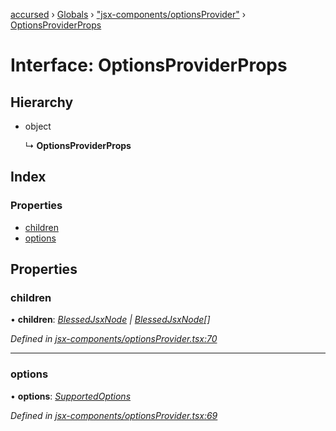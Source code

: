 [accursed](../README.md) › [Globals](../globals.md) › ["jsx-components/optionsProvider"](../modules/_jsx_components_optionsprovider_.md) › [OptionsProviderProps](_jsx_components_optionsprovider_.optionsproviderprops.md)

# Interface: OptionsProviderProps

## Hierarchy

* object

  ↳ **OptionsProviderProps**

## Index

### Properties

* [children](_jsx_components_optionsprovider_.optionsproviderprops.md#children)
* [options](_jsx_components_optionsprovider_.optionsproviderprops.md#options)

## Properties

###  children

• **children**: *[BlessedJsxNode](../modules/_jsx_types_.__global.jsx.md#blessedjsxnode) | [BlessedJsxNode](../modules/_jsx_types_.__global.jsx.md#blessedjsxnode)[]*

*Defined in [jsx-components/optionsProvider.tsx:70](https://github.com/cancerberoSgx/accursed/blob/468bf3c/src/jsx-components/optionsProvider.tsx#L70)*

___

###  options

• **options**: *[SupportedOptions](_jsx_components_optionsprovider_.supportedoptions.md)*

*Defined in [jsx-components/optionsProvider.tsx:69](https://github.com/cancerberoSgx/accursed/blob/468bf3c/src/jsx-components/optionsProvider.tsx#L69)*
